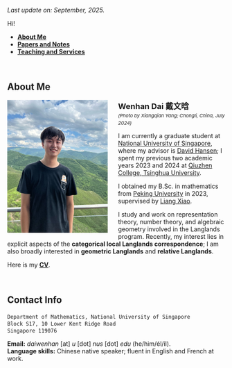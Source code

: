 _Last update on: September, 2025._

Hi! 

- [**About Me**](./index.md)
- [**Papers and Notes**](./blurbs.md)
- [**Teaching and Services**](./teaching.md)


<br>

## About Me

<img src="./headshot-new.jpeg" alt="headshot" style="float:left;margin:0rem 1.5rem 1rem 0rem;width:232px" /> 


<span style="font-weight: bold; font-size:18px">Wenhan Dai 戴文晗 </span> <br/>
<span style="font-style: italic; font-size:11px; line-height:1">(Photo by Xiangqian Yang; Chongli, China, July 2024)</span>



I am currently a graduate student at [National University of Singapore](https://www.math.nus.edu.sg), where my advisor is [David Hansen](http://www.davidrenshawhansen.net); I spent my previous two academic years 2023 and 2024 at [Qiuzhen College, Tsinghua University](https://qzc.tsinghua.edu.cn/en/). 

I obtained my B.Sc. in mathematics from [Peking University](https://www.pku.edu.cn) in 2023, supervised by [Liang Xiao](https://bicmr.pku.edu.cn/~lxiao/index.htm). 

I study and work on representation theory, number theory, and algebraic geometry involved in the Langlands program. Recently, my interest lies in explicit aspects of the **categorical local Langlands correspondence**; I am also broadly interested in **geometric Langlands** and **relative Langlands**. 

Here is my [**CV**](./CV.pdf).

<br>


## Contact Info

```
Department of Mathematics, National University of Singapore
Block S17, 10 Lower Kent Ridge Road
Singapore 119076
```

**Email:** _daiwenhan_ [at] _u_ [dot] _nus_ [dot] _edu_ (he/him/él/il). <br/>
**Language skills:** Chinese native speaker; fluent in English and French at work.


<br>







